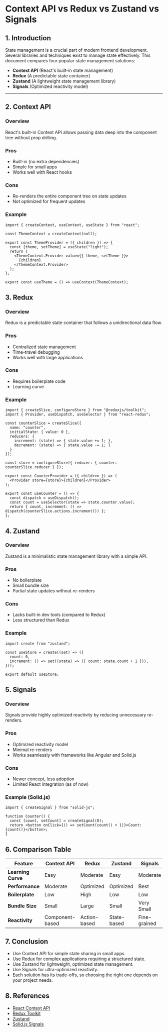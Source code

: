 # Context API vs Redux vs Zustand vs Signals

## 1. Introduction
State management is a crucial part of modern frontend development. Several libraries and techniques exist to manage state effectively. This document compares four popular state management solutions:

- **Context API** (React's built-in state management)
- **Redux** (A predictable state container)
- **Zustand** (A lightweight state management library)
- **Signals** (Optimized reactivity model)

---

## 2. Context API
### Overview
React's built-in Context API allows passing data deep into the component tree without prop drilling.

### Pros
- Built-in (no extra dependencies)
- Simple for small apps
- Works well with React hooks

### Cons
- Re-renders the entire component tree on state updates
- Not optimized for frequent updates

### Example
```tsx
import { createContext, useContext, useState } from "react";

const ThemeContext = createContext(null);

export const ThemeProvider = ({ children }) => {
  const [theme, setTheme] = useState("light");
  return (
    <ThemeContext.Provider value={{ theme, setTheme }}>
      {children}
    </ThemeContext.Provider>
  );
};

export const useTheme = () => useContext(ThemeContext);
```

## 3. Redux
### Overview
Redux is a predictable state container that follows a unidirectional data flow.

### Pros
- Centralized state management
- Time-travel debugging
- Works well with large applications
### Cons
- Requires boilerplate code
- Learning curve
### Example
```tsx
import { createSlice, configureStore } from "@reduxjs/toolkit";
import { Provider, useDispatch, useSelector } from "react-redux";

const counterSlice = createSlice({
  name: "counter",
  initialState: { value: 0 },
  reducers: {
    increment: (state) => { state.value += 1; },
    decrement: (state) => { state.value -= 1; }
  }
});

const store = configureStore({ reducer: { counter: counterSlice.reducer } });

export const CounterProvider = ({ children }) => (
  <Provider store={store}>{children}</Provider>
);

export const useCounter = () => {
  const dispatch = useDispatch();
  const count = useSelector(state => state.counter.value);
  return { count, increment: () => dispatch(counterSlice.actions.increment()) };
};
```

## 4. Zustand
### Overview
Zustand is a minimalistic state management library with a simple API.

### Pros
- No boilerplate
- Small bundle size
- Partial state updates without re-renders
### Cons
- Lacks built-in dev tools (compared to Redux)
- Less structured than Redux
### Example
```tsx
import create from "zustand";

const useStore = create((set) => ({
  count: 0,
  increment: () => set((state) => ({ count: state.count + 1 })),
}));

export default useStore;
```
## 5. Signals
### Overview
Signals provide highly optimized reactivity by reducing unnecessary re-renders.

### Pros
- Optimized reactivity model
- Minimal re-renders
- Works seamlessly with frameworks like Angular and Solid.js
### Cons
- Newer concept, less adoption
- Limited React integration (as of now)
### Example (Solid.js)
```tsx
import { createSignal } from "solid-js";

function Counter() {
  const [count, setCount] = createSignal(0);
  return <button onClick={() => setCount(count() + 1)}>Count: {count()}</button>;
}
```

## 6. Comparison Table

| Feature         | Context API      | Redux         | Zustand        | Signals        |
|--------------- |---------------- |-------------- |-------------- |-------------- |
| **Learning Curve** | Easy           | Moderate      | Easy          | Moderate      |
| **Performance**   | Moderate       | Optimized     | Optimized     | Best          |
| **Boilerplate**  | Low            | High         | Low           | Low           |
| **Bundle Size**  | Small          | Large        | Small         | Very Small    |
| **Reactivity**   | Component-based | Action-based | State-based   | Fine-grained  |

## 7. Conclusion
- Use Context API for simple state sharing in small apps.
- Use Redux for complex applications requiring a structured state.
- Use Zustand for lightweight, optimized state management.
- Use Signals for ultra-optimized reactivity.
- Each solution has its trade-offs, so choosing the right one depends on your project needs.

## 8. References
- [React Context API](https://react.dev/reference/react/useContext)  
- [Redux Toolkit](https://redux-toolkit.js.org/)  
- [Zustand](https://zustand-demo.pmnd.rs/)  
- [Solid.js Signals](https://www.solidjs.com/docs/latest/api#createSignal)  



